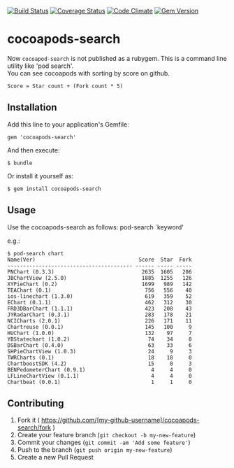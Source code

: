 [![Build Status](http://img.shields.io/travis/rochefort/cocoapods-search.svg?style=flat)](http://travis-ci.org/rochefort/cocoapods-search)
[![Coverage Status](http://img.shields.io/coveralls/rochefort/cocoapods-search.svg?style=flat)](https://coveralls.io/r/rochefort/cocoapods-search)
[![Code Climate](http://img.shields.io/codeclimate/github/rochefort/cocoapods-search.svg?style=flat)](https://codeclimate.com/github/rochefort/cocoapods-search)
[![Gem Version](http://img.shields.io/gem/v/cocoapods-search.svg?style=flat)](http://badge.fury.io/rb/cocoapods-search)

# cocoapods-search

Now `cocoapod-search` is not published as a rubygem.
This is a command line utility like 'pod search'.  
You can see cocoapods with sorting by score on github.  

    Score = Star count + (Fork count * 5)

## Installation

Add this line to your application's Gemfile:

    gem 'cocoapods-search'

And then execute:

    $ bundle

Or install it yourself as:

    $ gem install cocoapods-search

## Usage

Use the cocoapods-search as follows:
    pod-search `keyword'

e.g.:

```
$ pod-search chart
Name(Ver)                                 Score  Star  Fork
---------------------------------------- ------ ----- -----
PNChart (0.3.3)                            2635  1605   206
JBChartView (2.5.0)                        1885  1255   126
XYPieChart (0.2)                           1699   989   142
TEAChart (0.1)                              756   556    40
ios-linechart (1.3.0)                       619   359    52
EChart (0.1.1)                              462   312    30
FRD3DBarChart (1.1.1)                       423   208    43
JYRadarChart (0.3.1)                        283   178    21
NCICharts (2.0.1)                           226   171    11
Chartreuse (0.0.1)                          145   100     9
HUChart (1.0.0)                             132    97     7
YBStatechart (1.0.2)                         74    34     8
DSBarChart (0.4.0)                           63    33     6
SHPieChartView (1.0.3)                       24     9     3
TWRCharts (0.1)                              18    18     0
ChartboostSDK (4.2)                          15     0     3
BENPedometerChart (0.9.1)                     4     4     0
LFLineChartView (0.1.1)                       4     4     0
Chartbeat (0.0.1)                             1     1     0
```

## Contributing

1. Fork it ( https://github.com/[my-github-username]/cocoapods-search/fork )
2. Create your feature branch (`git checkout -b my-new-feature`)
3. Commit your changes (`git commit -am 'Add some feature'`)
4. Push to the branch (`git push origin my-new-feature`)
5. Create a new Pull Request

